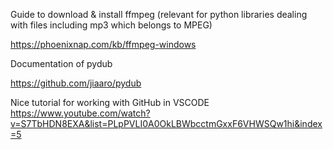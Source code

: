 Guide to download & install ffmpeg (relevant for python libraries dealing with files including mp3 which belongs to MPEG)

https://phoenixnap.com/kb/ffmpeg-windows


Documentation of pydub

https://github.com/jiaaro/pydub


Nice tutorial for working with GitHub in VSCODE
https://www.youtube.com/watch?v=S7TbHDN8EXA&list=PLpPVLI0A0OkLBWbcctmGxxF6VHWSQw1hi&index=5

